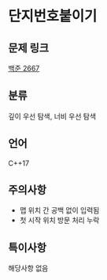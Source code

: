 # 단지번호붙이기
## 문제 링크
[백준 2667](https://www.acmicpc.net/problem/2667)
## 분류
깊이 우선 탐색, 너비 우선 탐색
## 언어
C++17
## 주의사항
* 맵 위치 간 공백 없이 입력됨
* 첫 시작 위치 방문 처리 누락
## 특이사항
해당사항 없음